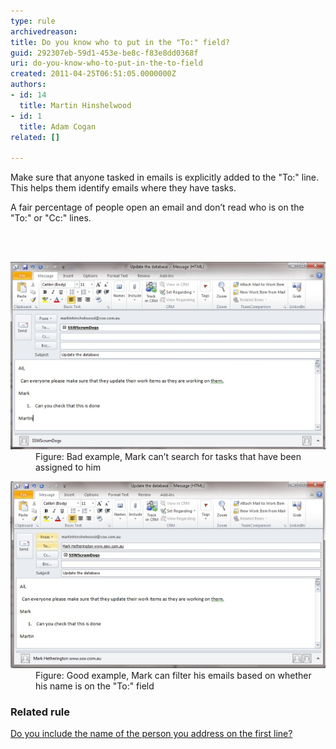 ```yaml
---
type: rule
archivedreason: 
title: Do you know who to put in the "To:" field?
guid: 292307eb-59d1-453e-be8c-f83e8dd0368f
uri: do-you-know-who-to-put-in-the-to-field
created: 2011-04-25T06:51:05.0000000Z
authors:
- id: 14
  title: Martin Hinshelwood
- id: 1
  title: Adam Cogan
related: []

---
```



<p class="ssw15-rteElement-P">Make sure that anyone tasked in emails is explicitly added to the "To:" line. This helps them identify emails where they have tasks. </p><p class="ssw15-rteElement-P">A fair percentage of people open an email and don’t read who is on the "To:" or "Cc:" line​s​.</p>
<br><excerpt class='endintro'></excerpt><br>
<dl class="badImage"><dt>
      <img src="SearchTask.jpg" alt="" />
   </dt><dd>Figure: Bad example, Mark can’t search for tasks that have been assigned to him<br></dd></dl><dl class="goodImage"><dt>
      <img src="FilterEmail.jpg" alt="" />
   </dt><dd>Figure: Good example, Mark can filter his emails based on whether his name is on the "To:" field<br></dd> 
   </dl><h3 class="ssw15-rteElement-H3">Related rule​<br></h3><p><a href="/_layouts/15/FIXUPREDIRECT.ASPX?WebId=3dfc0e07-e23a-4cbb-aac2-e778b71166a2&TermSetId=07da3ddf-0924-4cd2-a6d4-a4809ae20160&TermId=b4a77eb7-e41f-4f08-a4cb-7a44cbd1d0e4">Do you include the name of the person you address on the first line?</a><br></p>


